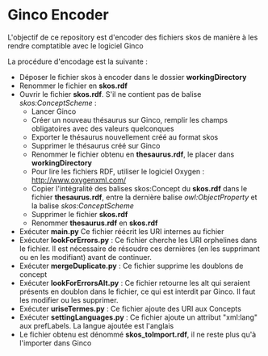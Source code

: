 # Ginco Encoder
L'objectif de ce repository est d'encoder des fichiers skos de manière à les rendre comptatible avec le logiciel Ginco

La procédure d'encodage est la suivante :
- Déposer le fichier skos à encoder dans le dossier **workingDirectory**
- Renommer le fichier en **skos.rdf**
- Ouvrir le fichier **skos.rdf**. S'il ne contient pas de balise *skos:ConceptScheme* :
    - Lancer Ginco
    - Créer un nouveau thésaurus sur Ginco, remplir les champs obligatoires avec des valeurs quelconques
    - Exporter le thésaurus nouvellement créé au format skos
    - Supprimer le thésaurus créé sur Ginco
    - Renommer le fichier obtenu en **thesaurus.rdf**, le placer dans **workingDirectory**
    - Pour lire les fichiers RDF, utiliser le logiciel Oxygen : http://www.oxygenxml.com/
    - Copier l'intégralité des balises skos:Concept du **skos.rdf** dans le fichier **thesaurus.rdf**, entre la dernière balise *owl:ObjectProperty* et la balise *skos:ConceptScheme*
    - Supprimer le fichier **skos.rdf**
    - Renommer **thesaurus.rdf** en **skos.rdf**
- Exécuter **main.py** Ce fichier réécrit les URI internes au fichier 
- Exécuter **lookForErrors.py** : Ce fichier cherche les URI orphelines dans le fichier. Il est nécessaire de résoudre ces dernières (en les supprimant ou en les modifiant) avant de continuer. 
- Exécuter **mergeDuplicate.py** : Ce fichier supprime les doublons de concept
- Exécuter **lookForErrorsAlt.py** : Ce fichier retourne les alt qui seraient présents en doublon dans le fichier, ce qui est interdit par Ginco. Il faut les modifier ou les supprimer.
- Exécuter **uriseTermes.py** : Ce fichier ajoute des URI aux Concepts
- Exécuter **settingLanguages.py** : Ce fichier ajoute un attribut "xml:lang" aux prefLabels. La langue ajoutée est l'anglais
- Le fichier obtenu est dénommé **skos_toImport.rdf**, il ne reste plus qu'à l'importer dans Ginco